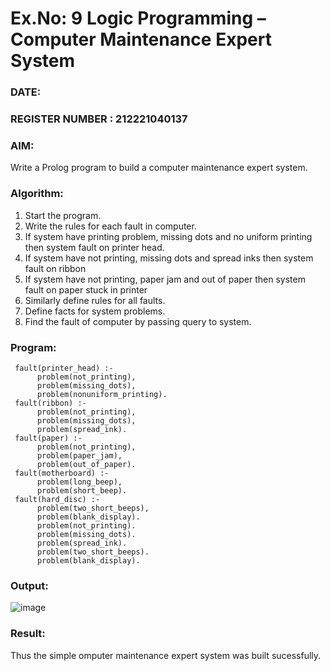 # Ex.No: 9  Logic Programming –  Computer Maintenance Expert System
### DATE:                                                                            
### REGISTER NUMBER : 212221040137
### AIM: 
Write a Prolog program to build a computer maintenance expert system.
###  Algorithm:
1. Start the program.
2. Write the rules for each fault in computer.
3. If system have printing problem, missing dots and no uniform printing then system fault on printer head.
4. If system have not printing, missing dots and spread inks then system fault on ribbon
5. If system have not printing, paper jam and out of paper then system fault on paper stuck in printer
6. Similarly define rules for all faults.
7. Define facts for system problems.
8. Find the fault of computer by passing query to system.
     
### Program:

     fault(printer_head) :-
          problem(not_printing),
          problem(missing_dots),
          problem(nonuniform_printing).
     fault(ribbon) :-
          problem(not_printing),
          problem(missing_dots),
          problem(spread_ink).
     fault(paper) :-
          problem(not_printing),
          problem(paper_jam),
          problem(out_of_paper).
     fault(motherboard) :-
          problem(long_beep),
          problem(short_beep).
     fault(hard_disc) :-
          problem(two_short_beeps),
          problem(blank_display).
          problem(not_printing).
          problem(missing_dots).
          problem(spread_ink).
          problem(two_short_beeps).
          problem(blank_display).











### Output:

![image](https://github.com/Rakesh2k23/AI_Lab_2023-24/assets/141472158/773f8df7-9e4a-4456-824c-18465c37d71c)




### Result:
Thus the simple omputer maintenance expert system was built sucessfully.

